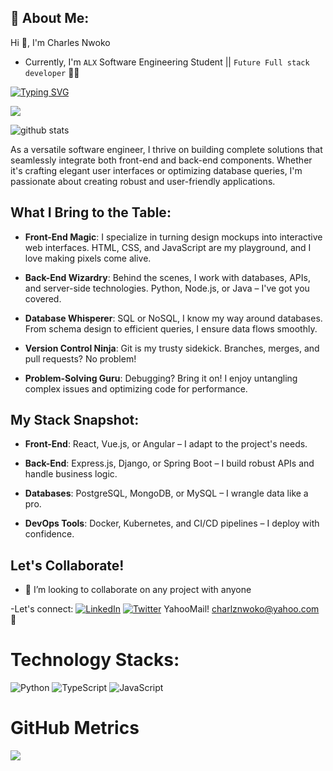 ## 💫 About Me:

Hi 👋, I'm Charles Nwoko

* Currently, I'm `ALX` Software Engineering Student || ```Future Full stack developer``` 👨‍💻

<p align="left">
  <a href="https://git.io/typing-svg"><img src="https://readme-typing-svg.herokuapp.com?font=Fira+Code&size=22&pause=1000&width=435&lines=Tomorrow+will+be+better%2C+;and+if+it's+not+;I'll+say+it+again!+" alt="Typing SVG" /></a></p>

[![](https://visitcount.itsvg.in/api?id=iCharlz&icon=0&color=0)](https://visitcount.itsvg.in)

![github stats](https://github-readme-stats.vercel.app/api?username=icharlz&theme=default&show_icons=true&hide_border=true&count_private=true)
  
As a versatile software engineer, I thrive on building complete solutions that seamlessly integrate both front-end and back-end components. Whether it's crafting elegant user interfaces or optimizing database queries, I'm passionate about creating robust and user-friendly applications.

## What I Bring to the Table:

- **Front-End Magic**: I specialize in turning design mockups into interactive web interfaces. HTML, CSS, and JavaScript are my playground, and I love making pixels come alive.

- **Back-End Wizardry**: Behind the scenes, I work with databases, APIs, and server-side technologies. Python, Node.js, or Java – I've got you covered.

- **Database Whisperer**: SQL or NoSQL, I know my way around databases. From schema design to efficient queries, I ensure data flows smoothly.

- **Version Control Ninja**: Git is my trusty sidekick. Branches, merges, and pull requests? No problem!

- **Problem-Solving Guru**: Debugging? Bring it on! I enjoy untangling complex issues and optimizing code for performance.

## My Stack Snapshot:

- **Front-End**: React, Vue.js, or Angular – I adapt to the project's needs.

- **Back-End**: Express.js, Django, or Spring Boot – I build robust APIs and handle business logic.

- **Databases**: PostgreSQL, MongoDB, or MySQL – I wrangle data like a pro.

- **DevOps Tools**: Docker, Kubernetes, and CI/CD pipelines – I deploy with confidence.

## Let's Collaborate!

- 👯 I’m looking to collaborate on any project with anyone 

-Let's connect: [![LinkedIn](https://img.shields.io/badge/LinkedIn-%230077B5.svg?logo=linkedin&logoColor=white)](https://linkedin.com/in/charlesnwoko) [![Twitter](https://img.shields.io/badge/Twitter-%231DA1F2.svg?logo=Twitter&logoColor=white)](https://twitter.com/icharlz25)  YahooMail! charlznwoko@yahoo.com 🚀

# Technology Stacks:
![Python](https://img.shields.io/badge/python-3670A0?style=for-the-badge&logo=python&logoColor=ffdd54) ![TypeScript](https://img.shields.io/badge/typescript-%23007ACC.svg?style=for-the-badge&logo=typescript&logoColor=white) ![JavaScript](https://img.shields.io/badge/javascript-%23323330.svg?style=for-the-badge&logo=javascript&logoColor=%23F7DF1E)

# GitHub Metrics

<p align="center">
  <img src="https://github-profile-summary-cards.vercel.app/api/cards/profile-details?username=iCharlz&theme=algolia" align="left" />
</p>


<!-- Proudly created with GPRM ( https://gprm.itsvg.in ) -->

